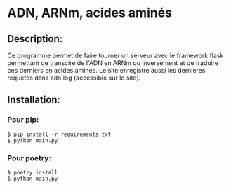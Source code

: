 # ADN, ARNm, acides aminés
## Description:
Ce programme permet de faire tourner un serveur avec le framework flask permettant de transcire de l'ADN en ARNm ou inversement et de traduire ces derniers en acides aminés.
Le site enregistre aussi les dernières requêtes dans adn.log (accessible sur le site).

## Installation:
### Pour pip:
```
$ pip install -r requirements.txt
$ python main.py
```
### Pour poetry:
```
$ poetry install
$ python main.py
```
